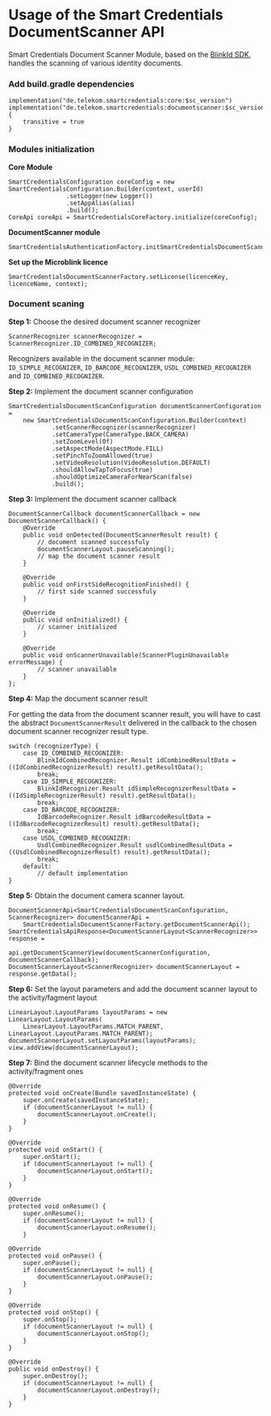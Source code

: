 # Usage of the Smart Credentials DocumentScanner API

Smart Credentials Document Scanner Module, based on the [BlinkId SDK](https://microblink.com/products/blinkid), handles 
the scanning of various identity documents.

### Add build.gradle dependencies
```
implementation("de.telekom.smartcredentials:core:$sc_version")
implementation("de.telekom.smartcredentials:documentscanner:$sc_version@aar"){
	transitive = true
}
````

### Modules initialization

**Core Module**

``` 
SmartCredentialsConfiguration coreConfig = new SmartCredentialsConfiguration.Builder(context, userId)
                .setLogger(new Logger())
                .setAppAlias(alias)
                .build();
CoreApi coreApi = SmartCredentialsCoreFactory.initialize(coreConfig);
````

**DocumentScanner module**

```
SmartCredentialsAuthenticationFactory.initSmartCredentialsDocumentScannerModule(coreApi);
```

**Set up the Microblink licence**

```
SmartCredentialsDocumentScannerFactory.setLicense(licenceKey, licenceName, context);
```

### Document scaning 

**Step 1:** Choose the desired document scanner recognizer

```
ScannerRecognizer scannerRecognizer = ScannerRecognizer.ID_COMBINED_RECOGNIZER;
```

Recognizers available in the document scanner module: ```ID_SIMPLE_RECOGNIZER```, ```ID_BARCODE_RECOGNIZER```,
 ```USDL_COMBINED_RECOGNIZER``` and ```ID_COMBINED_RECOGNIZER```.

**Step 2:** Implement the document scanner configuration

```
SmartCredentialsDocumentScanConfiguration documentScannerConfiguration = 
	new SmartCredentialsDocumentScanConfiguration.Builder(context)
            .setScannerRecognizer(scannerRecognizer)
            .setCameraType(CameraType.BACK_CAMERA)
            .setZoomLevel(0f)
            .setAspectMode(AspectMode.FILL)
            .setPinchToZoomAllowed(true)
            .setVideoResolution(VideoResolution.DEFAULT)
            .shouldAllowTapToFocus(true)
            .shouldOptimizeCameraForNearScan(false)
            .build();
```

**Step 3:** Implement the document scanner callback

```
DocumentScannerCallback documentScannerCallback = new DocumentScannerCallback() {
    @Override
    public void onDetected(DocumentScannerResult result) {
		// document scanned successfuly
        documentScannerLayout.pauseScanning();
		// map the document scanner result
    }

    @Override
    public void onFirstSideRecognitionFinished() {
		// first side scanned successfuly
    }

    @Override
    public void onInitialized() {
        // scanner initialized
    }

    @Override
    public void onScannerUnavailable(ScannerPluginUnavailable errorMessage) {
        // scanner unavailable
    }
};
```

**Step 4:** Map the document scanner result

For getting the data from the document scanner result, you will have to cast the abstract ```DocumentScannerResult``` 
delivered in the callback to the chosen document scanner recognizer result type.

```
switch (recognizerType) {
	case ID_COMBINED_RECOGNIZER:
		BlinkIdCombinedRecognizer.Result idCombinedResultData = ((IdCombinedRecognizerResult) result).getResultData();
		break;
    case ID_SIMPLE_RECOGNIZER:
		BlinkIdRecognizer.Result idSimpleRecognizerResultData = ((IdSimpleRecognizerResult) result).getResultData();
		break;
	case ID_BARCODE_RECOGNIZER:
	    IdBarcodeRecognizer.Result idBarcodeResultData = ((IdBarcodeRecognizerResult) result).getResultData();
		break;
	case USDL_COMBINED_RECOGNIZER:	
		UsdlCombinedRecognizer.Result usdlCombinedResultData = ((UsdlCombinedRecognizerResult) result).getResultData();
		break;
	default:
		// default implementation
}
```

**Step 5:** Obtain the document camera scanner layout.

```
DocumentScannerApi<SmartCredentialsDocumentScanConfiguration, ScannerRecognizer> documentScannerApi = 
	SmartCredentialsDocumentScannerFactory.getDocumentScannerApi();
SmartCredentialsApiResponse<DocumentScannerLayout<ScannerRecognizer>> response =
                api.getDocumentScannerView(documentScannerConfiguration, documentScannerCallback);
DocumentScannerLayout<ScannerRecognizer> documentScannerLayout = response.getData();
```

**Step 6:** Set the layout parameters and add the document scanner layout to the activity/fagment layout

```
LinearLayout.LayoutParams layoutParams = new LinearLayout.LayoutParams(
	LinearLayout.LayoutParams.MATCH_PARENT, LinearLayout.LayoutParams.MATCH_PARENT);
documentScannerLayout.setLayoutParams(layoutParams);
view.addView(documentScannerLayout);
```

**Step 7:** Bind the document scanner lifecycle methods to the activity/fragment ones

```
@Override
protected void onCreate(Bundle savedInstanceState) {
	super.onCreate(savedInstanceState);
    if (documentScannerLayout != null) {
        documentScannerLayout.onCreate();
    }
}

@Override
protected void onStart() {
    super.onStart();
	if (documentScannerLayout != null) {
        documentScannerLayout.onStart();
    }
}		

@Override
protected void onResume() {
    super.onResume();
    if (documentScannerLayout != null) {
        documentScannerLayout.onResume();
    }
	
@Override
protected void onPause() {
    super.onPause();
    if (documentScannerLayout != null) {
        documentScannerLayout.onPause();
    }
}

@Override
protected void onStop() {
    super.onStop();
    if (documentScannerLayout != null) {
        documentScannerLayout.onStop();
    }
}

@Override
public void onDestroy() {
    super.onDestroy();
    if (documentScannerLayout != null) {
        documentScannerLayout.onDestroy();
    }
}	
```